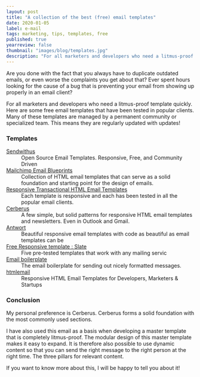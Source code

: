 ```yaml
---
layout: post
title: "A collection of the best (free) email templates"
date: 2020-01-05
label: e-mail
tags: marketing, tips, templates, free
published: true
yearreview: false
thumbnail: "images/blog/templates.jpg"
description: "For all marketers and developers who need a litmus-proof template quickly"
---
```


Are you done with the fact that you always have to duplicate outdated emails, or even worse the complaints you get about that? Ever spent hours looking for the cause of a bug that is preventing your email from showing up properly in an email client?

For all marketers and developers who need a litmus-proof template quickly. Here are some free email templates that have been tested in popular clients. Many of these templates are managed by a permanent community or specialized team. This means they are regularly updated with updates!

### Templates

<dl> 
   <dt><a href="https://www.sendwithus.com/resources/templates" target="_BLANK">Sendwithus</a></dt>
   <dd>Open Source Email Templates. Responsive, Free, and Community Driven</dd>
   <dt><a target="_BLANK" href="https://github.com/mailchimp/Email-Blueprints">Mailchimp Email Blueprints</a></dt>
   <dd>Collection of HTML email templates that can serve as a solid foundation and starting point for the design of emails.</dd>
   <dt><a target="_BLANK" href="https://github.com/mailgun/transactional-email-templates">Responsive Transactional HTML Email Templates</a></dt>
   <dd>Each template is responsive and each has been tested in all the popular email clients.</dd>
   <dt><a target="_BLANK" href="https://github.com/TedGoas/Cerberus">Cerberus</a></dt>
   <dd>A few simple, but solid patterns for responsive HTML email templates and newsletters. Even in Outlook and Gmail.</dd>
   <dt><a target="_BLANK" href="https://github.com/internations/antwort">Antwort</a></dt>
   <dd>Beautiful responsive email templates with code as beautiful as email templates can be</dd>
   <dt><a target="_BLANK" href="https://litmus.com/resources/free-responsive-email-templates/">Free Responsive template : Slate</a></dt>
   <dd>Five pre-tested templates that work with any mailing servic</dd>
      <dt><a target="_BLANK" href="https://github.com/seanpowell/Email-Boilerplate">Email boilerplate</a></dt>
   <dd>The email boilerplate for sending out nicely formatted messages.</dd>
      <dt><a target="_BLANK" href="https://htmlemail.io/">htmlemail</a></dt>
   <dd>Responsive HTML Email Templates for Developers, Marketers &amp; Startups</dd>   
</dl>
 

### Conclusion
My personal preference is Cerberus. Cerberus forms a solid foundation with the most commonly used sections.

I have also used this email as a basis when developing a master template that is completely litmus-proof. The modular design of this master template makes it easy to expand. It is therefore also possible to use dynamic content so that you can send the right message to the right person at the right time. The three pillars for relevant content.

If you want to know more about this, I will be happy to tell you about it!